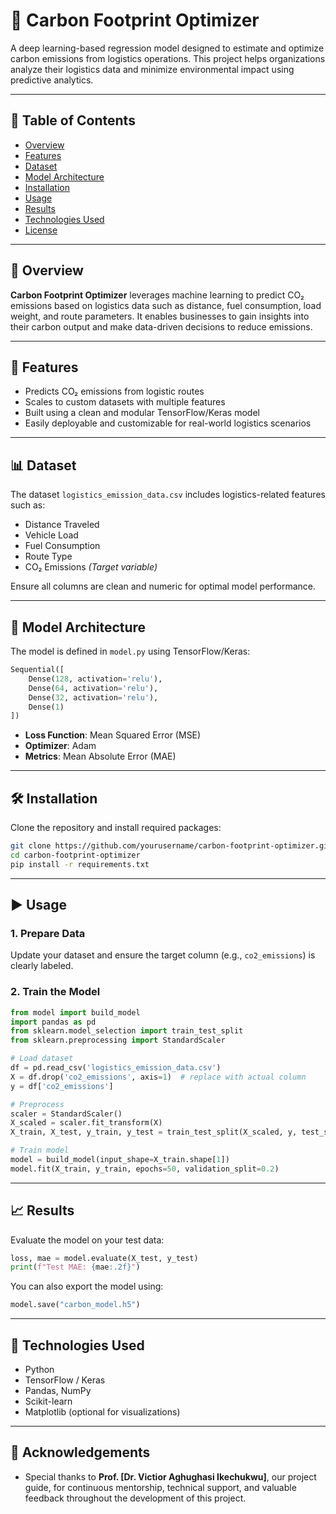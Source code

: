 
# 🌱 Carbon Footprint Optimizer

A deep learning-based regression model designed to estimate and optimize carbon emissions from logistics operations. This project helps organizations analyze their logistics data and minimize environmental impact using predictive analytics.

---

## 📌 Table of Contents

- [Overview](#overview)
- [Features](#features)
- [Dataset](#dataset)
- [Model Architecture](#model-architecture)
- [Installation](#installation)
- [Usage](#usage)
- [Results](#results)
- [Technologies Used](#technologies-used)
- [License](#license)

---

## 📖 Overview

**Carbon Footprint Optimizer** leverages machine learning to predict CO₂ emissions based on logistics data such as distance, fuel consumption, load weight, and route parameters. It enables businesses to gain insights into their carbon output and make data-driven decisions to reduce emissions.

---

## 🌟 Features

- Predicts CO₂ emissions from logistic routes
- Scales to custom datasets with multiple features
- Built using a clean and modular TensorFlow/Keras model
- Easily deployable and customizable for real-world logistics scenarios

---

## 📊 Dataset

The dataset `logistics_emission_data.csv` includes logistics-related features such as:

- Distance Traveled  
- Vehicle Load  
- Fuel Consumption  
- Route Type  
- CO₂ Emissions *(Target variable)*

Ensure all columns are clean and numeric for optimal model performance.

---

## 🧠 Model Architecture

The model is defined in `model.py` using TensorFlow/Keras:

```python
Sequential([
    Dense(128, activation='relu'),
    Dense(64, activation='relu'),
    Dense(32, activation='relu'),
    Dense(1)
])
````

* **Loss Function**: Mean Squared Error (MSE)
* **Optimizer**: Adam
* **Metrics**: Mean Absolute Error (MAE)

---

## 🛠️ Installation

Clone the repository and install required packages:

```bash
git clone https://github.com/yourusername/carbon-footprint-optimizer.git
cd carbon-footprint-optimizer
pip install -r requirements.txt
```

---

## ▶️ Usage

### 1. Prepare Data

Update your dataset and ensure the target column (e.g., `co2_emissions`) is clearly labeled.

### 2. Train the Model

```python
from model import build_model
import pandas as pd
from sklearn.model_selection import train_test_split
from sklearn.preprocessing import StandardScaler

# Load dataset
df = pd.read_csv('logistics_emission_data.csv')
X = df.drop('co2_emissions', axis=1)  # replace with actual column
y = df['co2_emissions']

# Preprocess
scaler = StandardScaler()
X_scaled = scaler.fit_transform(X)
X_train, X_test, y_train, y_test = train_test_split(X_scaled, y, test_size=0.2)

# Train model
model = build_model(input_shape=X_train.shape[1])
model.fit(X_train, y_train, epochs=50, validation_split=0.2)
```

---

## 📈 Results

Evaluate the model on your test data:

```python
loss, mae = model.evaluate(X_test, y_test)
print(f"Test MAE: {mae:.2f}")
```

You can also export the model using:

```python
model.save("carbon_model.h5")
```

---

## 🧰 Technologies Used

* Python
* TensorFlow / Keras
* Pandas, NumPy
* Scikit-learn
* Matplotlib (optional for visualizations)

---
## 🙌 Acknowledgements

- Special thanks to **Prof. [Dr. Victior Aghughasi Ikechukwu]**, our project guide, for continuous mentorship, technical support, and valuable feedback throughout the development of this project.
